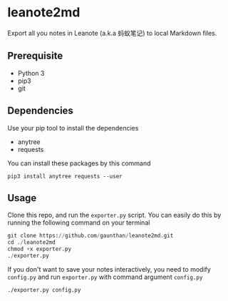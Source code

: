 # leanote2md
Export all you notes in Leanote (a.k.a 蚂蚁笔记) to local Markdown files.

## Prerequisite

- Python 3
- pip3
- git

## Dependencies
Use your pip tool to install the dependencies

- anytree
- requests

You can install these packages by this command

```shell
pip3 install anytree requests --user
```

## Usage
Clone this repo, and run the `exporter.py` script. You can easily do this by running the following command on your terminal

```python
git clone https://github.com/gaunthan/leanote2md.git
cd ./leanote2md
chmod +x exporter.py
./exporter.py
```

If you don't want to save your notes interactively, you need to modify `config.py` and run `exporter.py` with command argument `config.py`

```shell
./exporter.py config.py
```
